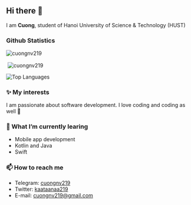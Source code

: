 ## Hi there 👋
I am **Cuong**, student of Hanoi University of Science & Technology (HUST)

### Github Statistics
<p align="left"> <img src="https://komarev.com/ghpvc/?username=cuongnv219&label=Profile%20views&color=0e75b6&style=flat" alt="cuongnv219" /> </p>
<p>&nbsp;<img align="center" src="https://github-readme-stats.vercel.app/api?username=cuongnv219&show_icons=true&locale=en" alt="cuongnv219" /></p>

![Top Languages](https://github-readme-stats.vercel.app/api/top-langs/?username=cuongnv219&layout=compact&langs_count=10&hide=html,css,dockerfile,cmake,vba,plsql)

### ✨ My interests 
I am passionate about software development. I love coding and coding as well 💪

### 🌱 What I’m currently learing
* Mobile app development
* Kotlin and Java
* Swift

### 📫 How to reach me
* Telegram: [cuongnv219](https://telegram.me/cuongnv219)
* Twitter: [kaataanaa219](https://twitter.com/kaataanaa219)
* E-mail: cuongnv219@gmail.com

<!--
**Cuongnv219/Cuongnv219** is a ✨ _special_ ✨ repository because its `README.md` (this file) appears on your GitHub profile.

Here are some ideas to get you started:

- 🔭 I’m currently working on ...
- 🌱 I’m currently learning ...
- 👯 I’m looking to collaborate on ...
- 🤔 I’m looking for help with ...
- 💬 Ask me about ...
- 📫 How to reach me: ...
- 😄 Pronouns: ...
- ⚡ Fun fact: ...
-->
